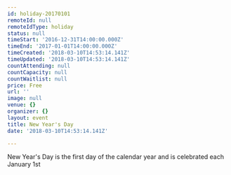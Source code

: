 ```yaml
---
id: holiday-20170101
remoteId: null
remoteIdType: holiday
status: null
timeStart: '2016-12-31T14:00:00.000Z'
timeEnd: '2017-01-01T14:00:00.000Z'
timeCreated: '2018-03-10T14:53:14.141Z'
timeUpdated: '2018-03-10T14:53:14.141Z'
countAttending: null
countCapacity: null
countWaitlist: null
price: Free
url: ''
image: null
venue: {}
organizer: {}
layout: event
title: New Year's Day
date: '2018-03-10T14:53:14.141Z'

---
```

New Year's Day is the first day of the calendar year and is celebrated each January 1st
